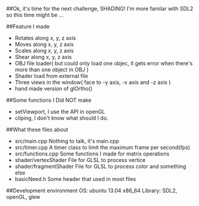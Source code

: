 ##Ok, it's time for the next challenge, SHADING!
I'm more familar with SDL2 so this time might be ...

##Feature I made
- Rotates along x, y, z axis
- Moves along x, y, z axis
- Scales along x, y, z axis
- Shear along x, y, z axis
- OBJ file loader( but could only load one objec, it gets error when there's more than one object in OBJ )
- Shader load from external file
- Three views in the window( face to -y axis, -x axis and -z axis )
- hand made version of glOrtho()

##Some functions I Did NOT make
- setViewport, I use the API in openGL
- cliping, I don't know what should I do.

##What these files about
- src/main.cpp			Nothing to talk, it's main.cpp
- src/timer.cpp			A timer class to limit the maximum frame per second(fps)
- src/functions.cpp		Some functions I made for matrix operations
- shader/vertexShader		File for GLSL to process vertice
- shader/fragmentShader		File for GLSL to process color and something else 
- basicNeed.h			Some header that used in most files

##Development environment
OS: ubuntu 13.04 x86_64
Library: SDL2, openGL, glew

